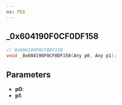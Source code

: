 ```yaml
---
ns: PED
---
```

## _0x604190F0CF0DF158

```c
// 0x604190F0CF0DF158
void _0x604190F0CF0DF158(Any p0, Any p1);
```

## Parameters
* **p0**:
* **p1**:
